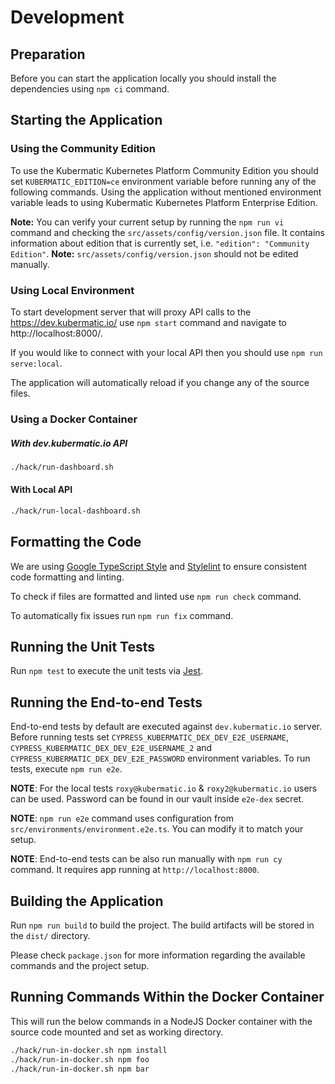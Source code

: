 # Development

## Preparation
Before you can start the application locally you should install the dependencies using `npm ci` command.

## Starting the Application

### Using the Community Edition

To use the Kubermatic Kubernetes Platform Community Edition you should set `KUBERMATIC_EDITION=ce`
environment variable before running any of the following commands. Using the application without
mentioned environment variable leads to using Kubermatic Kubernetes Platform Enterprise Edition.

**Note:** You can verify your current setup by running the `npm run vi` command and checking the
`src/assets/config/version.json` file. It contains information about edition that is currently set, i.e.
`"edition": "Community Edition"`.
**Note:** `src/assets/config/version.json` should not be edited manually.

### Using Local Environment
To start development server that will proxy API calls to the https://dev.kubermatic.io/ use 
`npm start` command and navigate to http://localhost:8000/.

If you would like to connect with your local API then you should use `npm run serve:local`.

The application will automatically reload if you change any of the source files.

### Using a Docker Container

##### With dev.kubermatic.io API
```bash
./hack/run-dashboard.sh
```

#### With Local API
```bash
./hack/run-local-dashboard.sh
```

## Formatting the Code
We are using [Google TypeScript Style](https://github.com/google/ts-style) and
[Stylelint](https://github.com/stylelint/stylelint) to ensure consistent code formatting and linting.

To check if files are formatted and linted use `npm run check` command.

To automatically fix issues run `npm run fix` command.

## Running the Unit Tests
Run `npm test` to execute the unit tests via [Jest](https://jestjs.io/).

## Running the End-to-end Tests
End-to-end tests by default are executed against `dev.kubermatic.io` server. Before running tests set
`CYPRESS_KUBERMATIC_DEX_DEV_E2E_USERNAME`, `CYPRESS_KUBERMATIC_DEX_DEV_E2E_USERNAME_2` and
`CYPRESS_KUBERMATIC_DEX_DEV_E2E_PASSWORD` environment variables. To run tests, execute `npm run e2e`.

**NOTE**: For the local tests `roxy@kubermatic.io` & `roxy2@kubermatic.io` users can be used. Password can be found in
our vault inside `e2e-dex` secret.

**NOTE**: `npm run e2e` command uses configuration from `src/environments/environment.e2e.ts`. You can modify it to
match your setup.

**NOTE**: End-to-end tests can be also run manually with `npm run cy` command. It requires app running at
`http://localhost:8000`.

## Building the Application
Run `npm run build` to build the project. The build artifacts will be stored in the `dist/` directory.

Please check `package.json` for more information regarding the available commands and the project setup.

## Running Commands Within the Docker Container

This will run the below commands in a NodeJS Docker container with the source code mounted and set as working directory.
```bash
./hack/run-in-docker.sh npm install
./hack/run-in-docker.sh npm foo
./hack/run-in-docker.sh npm bar
```

